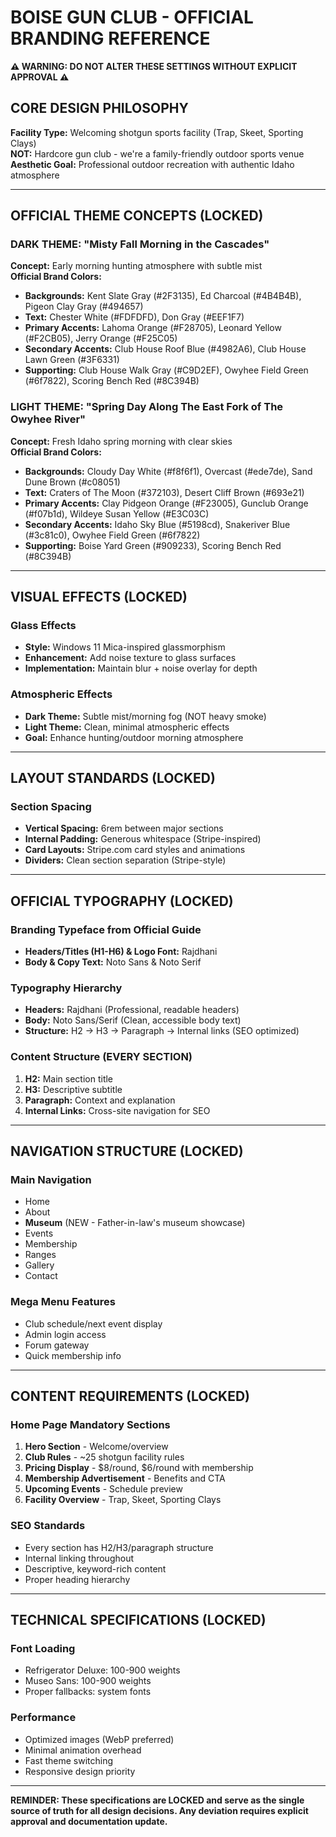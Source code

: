 # BOISE GUN CLUB - OFFICIAL BRANDING REFERENCE
**⚠️ WARNING: DO NOT ALTER THESE SETTINGS WITHOUT EXPLICIT APPROVAL ⚠️**

## CORE DESIGN PHILOSOPHY
**Facility Type:** Welcoming shotgun sports facility (Trap, Skeet, Sporting Clays)  
**NOT:** Hardcore gun club - we're a family-friendly outdoor sports venue  
**Aesthetic Goal:** Professional outdoor recreation with authentic Idaho atmosphere

---

## OFFICIAL THEME CONCEPTS (LOCKED)

### DARK THEME: "Misty Fall Morning in the Cascades"
**Concept:** Early morning hunting atmosphere with subtle mist  
**Official Brand Colors:**
- **Backgrounds:** Kent Slate Gray (#2F3135), Ed Charcoal (#4B4B4B), Pigeon Clay Gray (#494657)
- **Text:** Chester White (#FDFDFD), Don Gray (#EEF1F7)
- **Primary Accents:** Lahoma Orange (#F28705), Leonard Yellow (#F2CB05), Jerry Orange (#F25C05)
- **Secondary Accents:** Club House Roof Blue (#4982A6), Club House Lawn Green (#3F6331)
- **Supporting:** Club House Walk Gray (#C9D2EF), Owyhee Field Green (#6f7822), Scoring Bench Red (#8C394B)

### LIGHT THEME: "Spring Day Along The East Fork of The Owyhee River"  
**Concept:** Fresh Idaho spring morning with clear skies  
**Official Brand Colors:**
- **Backgrounds:** Cloudy Day White (#f8f6f1), Overcast (#ede7de), Sand Dune Brown (#c08051)
- **Text:** Craters of The Moon (#372103), Desert Cliff Brown (#693e21)
- **Primary Accents:** Clay Pidgeon Orange (#F23005), Gunclub Orange (#f07b1d), Wildeye Susan Yellow (#E3C03C)
- **Secondary Accents:** Idaho Sky Blue (#5198cd), Snakeriver Blue (#3c81c0), Owyhee Field Green (#6f7822)
- **Supporting:** Boise Yard Green (#909233), Scoring Bench Red (#8C394B)

---

## VISUAL EFFECTS (LOCKED)

### Glass Effects
- **Style:** Windows 11 Mica-inspired glassmorphism
- **Enhancement:** Add noise texture to glass surfaces
- **Implementation:** Maintain blur + noise overlay for depth

### Atmospheric Effects  
- **Dark Theme:** Subtle mist/morning fog (NOT heavy smoke)
- **Light Theme:** Clean, minimal atmospheric effects
- **Goal:** Enhance hunting/outdoor morning atmosphere

---

## LAYOUT STANDARDS (LOCKED)

### Section Spacing
- **Vertical Spacing:** 6rem between major sections
- **Internal Padding:** Generous whitespace (Stripe-inspired)
- **Card Layouts:** Stripe.com card styles and animations
- **Dividers:** Clean section separation (Stripe-style)

---

## OFFICIAL TYPOGRAPHY (LOCKED)

### Branding Typeface from Official Guide
- **Headers/Titles (H1-H6) & Logo Font:** Rajdhani
- **Body & Copy Text:** Noto Sans & Noto Serif

### Typography Hierarchy
- **Headers:** Rajdhani (Professional, readable headers)
- **Body:** Noto Sans/Serif (Clean, accessible body text)
- **Structure:** H2 → H3 → Paragraph → Internal links (SEO optimized)

### Content Structure (EVERY SECTION)
1. **H2:** Main section title
2. **H3:** Descriptive subtitle  
3. **Paragraph:** Context and explanation
4. **Internal Links:** Cross-site navigation for SEO

---

## NAVIGATION STRUCTURE (LOCKED)

### Main Navigation
- Home
- About  
- **Museum** (NEW - Father-in-law's museum showcase)
- Events
- Membership
- Ranges
- Gallery
- Contact

### Mega Menu Features
- Club schedule/next event display
- Admin login access
- Forum gateway
- Quick membership info

---

## CONTENT REQUIREMENTS (LOCKED)

### Home Page Mandatory Sections
1. **Hero Section** - Welcome/overview
2. **Club Rules** - ~25 shotgun facility rules
3. **Pricing Display** - $8/round, $6/round with membership  
4. **Membership Advertisement** - Benefits and CTA
5. **Upcoming Events** - Schedule preview
6. **Facility Overview** - Trap, Skeet, Sporting Clays

### SEO Standards
- Every section has H2/H3/paragraph structure
- Internal linking throughout
- Descriptive, keyword-rich content
- Proper heading hierarchy

---

## TECHNICAL SPECIFICATIONS (LOCKED)

### Font Loading
- Refrigerator Deluxe: 100-900 weights
- Museo Sans: 100-900 weights  
- Proper fallbacks: system fonts

### Performance
- Optimized images (WebP preferred)
- Minimal animation overhead
- Fast theme switching
- Responsive design priority

---

**REMINDER: These specifications are LOCKED and serve as the single source of truth for all design decisions. Any deviation requires explicit approval and documentation update.**
